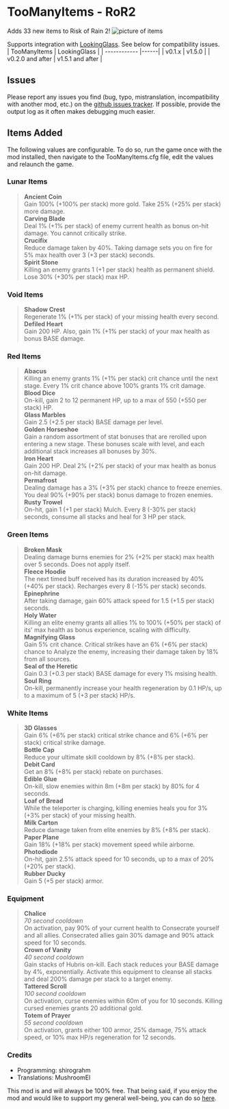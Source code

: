 # TooManyItems - RoR2
Adds 33 new items to Risk of Rain 2!
![picture of items](https://i.imgur.com/nDgkbc8.png)

Supports integration with [LookingGlass](https://thunderstore.io/package/DropPod/LookingGlass/). See below for compatibility issues.
| TooManyItems | LookingGlass |
| ------------ |------|
| v0.1.x           | v1.5.0 |
| v0.2.0 and after | v1.5.1 and after |

## Issues
Please report any issues you find (bug, typo, mistranslation, incompatibility with another mod, etc.) on the [github issues tracker](https://github.com/shirograhm/TooManyItemsRoR2/issues). If possible, provide the output log as it often makes debugging much easier.

## Items Added
The following values are configurable. To do so, run the game once with the mod installed, then navigate to the TooManyItems.cfg file, edit the values and relaunch the game.

### Lunar Items
> **Ancient Coin**  
> Gain 100% (+100% per stack) more gold. Take 25% (+25% per stack) more damage.  
> **Carving Blade**  
> Deal 1% (+1% per stack) of enemy current health as bonus on-hit damage. You cannot critically strike.  
> **Crucifix**  
> Reduce damage taken by 40%. Taking damage sets you on fire for 5% max health over 3 (+3 per stack) seconds.  
> **Spirit Stone**  
> Killing an enemy grants 1 (+1 per stack) health as permanent shield. Lose 30% (+30% per stack) max HP.  

### Void Items
> **Shadow Crest**  
> Regenerate 1% (+1% per stack) of your missing health every second.  
> **Defiled Heart**  
> Gain 200 HP. Also, gain 1% (+1% per stack) of your max health as bonus BASE damage.

### Red Items
> **Abacus**  
> Killing an enemy grants 1% (+1% per stack) crit chance until the next stage. Every 1% crit chance above 100% grants 1% crit damage.  
> **Blood Dice**  
> On-kill, gain 2 to 12 permanent HP, up to a max of 550 (+550 per stack) HP.  
> **Glass Marbles**  
> Gain 2.5 (+2.5 per stack) BASE damage per level.  
> **Golden Horseshoe**  
> Gain a random assortment of stat bonuses that are rerolled upon entering a new stage. These bonuses scale with level, and each additional stack increases all bonuses by 30%.  
> **Iron Heart**  
> Gain 200 HP. Deal 2% (+2% per stack) of your max health as bonus on-hit damage.  
> **Permafrost**  
> Dealing damage has a 3% (+3% per stack) chance to freeze enemies. You deal 90% (+90% per stack) bonus damage to frozen enemies.  
> **Rusty Trowel**  
> On-hit, gain 1 (+1 per stack) Mulch. Every 8 (-30% per stack) seconds, consume all stacks and heal for 3 HP per stack.  

### Green Items
> **Broken Mask**  
> Dealing damage burns enemies for 2% (+2% per stack) max health over 5 seconds. Does not apply itself.  
> **Fleece Hoodie**  
> The next timed buff received has its duration increased by 40% (+40% per stack). Recharges every 8 (-15% per stack) seconds.  
> **Epinephrine**  
> After taking damage, gain 60% attack speed for 1.5 (+1.5 per stack) seconds.  
> **Holy Water**  
> Killing an elite enemy grants all allies 1% to 100% (+50% per stack) of its' max health as bonus experience, scaling with difficulty.  
> **Magnifying Glass**  
> Gain 5% crit chance. Critical strikes have an 6% (+6% per stack) chance to Analyze the enemy, increasing their damage taken by 18% from all sources.  
> **Seal of the Heretic**  
> Gain 0.3 (+0.3 per stack) BASE damage for every 1% msising health.  
> **Soul Ring**  
> On-kill, permanently increase your health regeneration by 0.1 HP/s, up to a maximum of 5 (+3 per stack) HP/s.  

### White Items
> **3D Glasses**  
> Gain 6% (+6% per stack) critical strike chance and 6% (+6% per stack) critical strike damage.  
> **Bottle Cap**  
> Reduce your ultimate skill cooldown by 8% (+8% per stack).  
> **Debit Card**  
> Get an 8% (+8% per stack) rebate on purchases.  
> **Edible Glue**  
> On-kill, slow enemies within 8m (+8m per stack) by 80% for 4 seconds.  
> **Loaf of Bread**  
> While the teleporter is charging, killing enemies heals you for 3% (+3% per stack) of your missing health.  
> **Milk Carton**  
> Reduce damage taken from elite enemies by 8% (+8% per stack).  
> **Paper Plane**  
> Gain 18% (+18% per stack) movement speed while airborne.  
> **Photodiode**  
> On-hit, gain 2.5% attack speed for 10 seconds, up to a max of 20% (+20% per stack).  
> **Rubber Ducky**  
> Gain 5 (+5 per stack) armor.  

### Equipment
> **Chalice**  
> *70 second cooldown*  
> On activation, pay 90% of your current health to Consecrate yourself and all allies. Consecrated allies gain 30% damage and 90% attack speed for 10 seconds.  
> **Crown of Vanity**  
> *40 second cooldown*  
> Gain stacks of Hubris on-kill. Each stack reduces your BASE damage by 4%, exponentially. Activate this equipment to cleanse all stacks and deal 200% damage per stack to a target enemy.  
> **Tattered Scroll**  
> *100 second cooldown*  
> On activation, curse enemies within 60m of you for 10 seconds. Killing cursed enemies grants 20 additional gold.  
> **Totem of Prayer**  
> *55 second cooldown*  
> On activation, grants either 100 armor, 25% damage, 75% attack speed, or 10% max HP/s regeneration for 12 seconds.  

### Credits
- Programming: shirograhm  
- Translations: MushroomEl
  
This mod is and will always be 100% free. That being said, if you enjoy the mod and would like to support my general well-being, you can do so [here](https://ko-fi.com/shirograhm).
